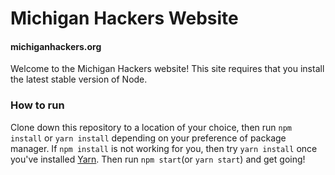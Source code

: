# Michigan Hackers Website
#### michiganhackers.org

Welcome to the Michigan Hackers website! This site requires that you install the latest stable version of Node.

### How to run
Clone down this repository to a location of your choice, then run
`npm install` or `yarn install`
depending on your preference of package manager. If `npm install` is not working for you, then try `yarn install` once you've installed [Yarn](https://yarnpkg.com/lang/en/docs/install).
Then run
`npm start`(or `yarn start`)
and get going!
